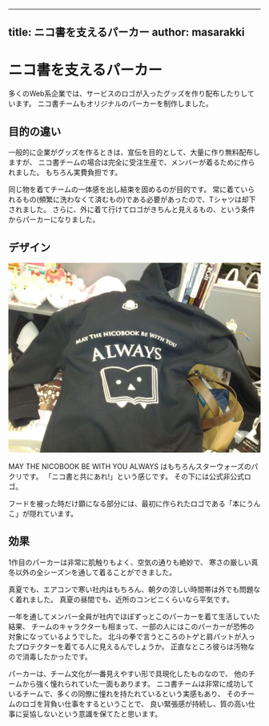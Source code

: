----
title: ニコ書を支えるパーカー
author: masarakki
----

# ニコ書を支えるパーカー

多くのWeb系企業では、サービスのロゴが入ったグッズを作り配布したりしています。
ニコ書チームもオリジナルのパーカーを制作しました。

## 目的の違い

一般的に企業がグッズを作るときは、宣伝を目的として、大量に作り無料配布しますが、
ニコ書チームの場合は完全に受注生産で、メンバーが着るために作られました。
もちろん実費負担です。

同じ物を着てチームの一体感を出し結束を固めるのが目的です。
常に着ていられるもの(頻繁に洗わなくて済むもの)である必要があったので、Tシャツは却下されました。
さらに、外に着て行けてロゴがきちんと見えるもの、という条件からパーカーになりました。

## デザイン

![初代ニコ書パーカー](images/unko.jpg)

MAY THE NICOBOOK BE WITH YOU ALWAYS はもちろんスターウォーズのパクリです。
「ニコ書と共にあれ!」という感じです。
その下には公式非公式ロゴ。

フードを被った時だけ顕になる部分には、最初に作られたロゴである「本にうんこ」が隠れています。

## 効果

1作目のパーカーは非常に肌触りもよく、空気の通りも絶妙で、
寒さの厳しい真冬以外の全シーズンを通して着ることができました。

真夏でも、エアコンで寒い社内はもちろん、朝夕の涼しい時間帯は外でも問題なく着れました。
真夏の昼間でも、近所のコンビニくらいなら平気です。

一年を通してメンバー全員が社内でほぼずっとこのパーカーを着て生活していた結果、
チームのキャラクターも相まって、一部の人にはこのパーカーが恐怖の対象になっているようでした。
北斗の拳で言うところのトゲと肩パットが入ったプロテクターを着てる人に見えるんでしょうか。
正直なところ彼らは汚物なので消毒したかったです。

パーカーは、チーム文化が一番見えやすい形で具現化したものなので、
他のチームから強く憧れられていた一面もあります。
ニコ書チームは非常に成功しているチームで、多くの同僚に憧れを持たれているという実感もあり、
そのチームのロゴを背負い仕事をするということで、
良い緊張感が持続し、質の高い仕事に妥協しないという意識を保てたと思います。
